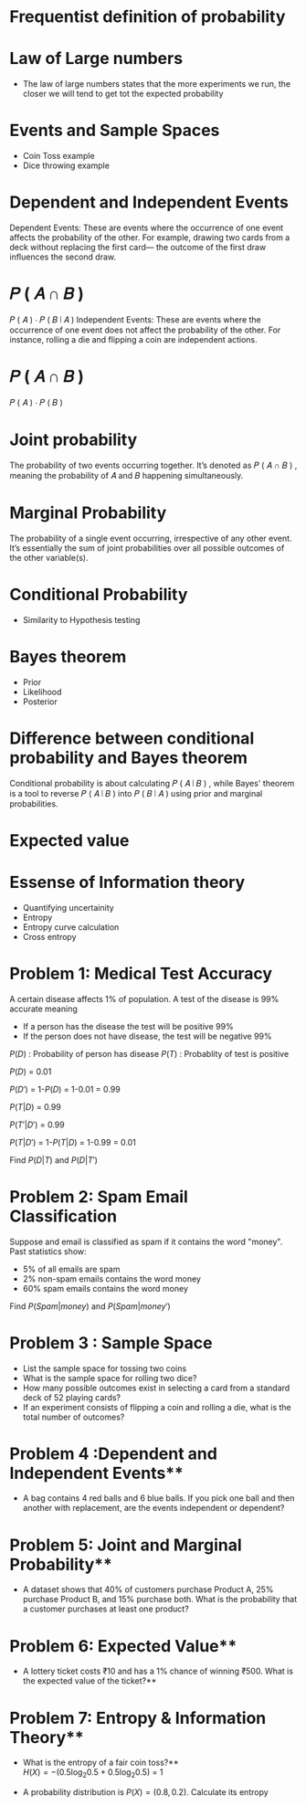 # Frequentist definition of probability

# Law of Large numbers
- The law of large numbers states that the more experiments we run, the closer we will tend to get tot the expected probability

# Events and Sample Spaces
- Coin Toss example
- Dice throwing example

# Dependent and Independent Events
Dependent Events: These are events where the occurrence of one event affects the probability of the other. For example, drawing two cards from a deck without replacing the first card— the outcome of the first draw influences the second draw.

𝑃
(
𝐴
∩
𝐵
)
=
𝑃
(
𝐴
)
⋅
𝑃
(
𝐵
∣
𝐴
)
Independent Events: These are events where the occurrence of one event does not affect the probability of the other. For instance, rolling a die and flipping a coin are independent actions.

𝑃
(
𝐴
∩
𝐵
)
=
𝑃
(
𝐴
)
⋅
𝑃
(
𝐵
)
# Joint probability
The probability of two events occurring together. It’s denoted as 
𝑃
(
𝐴
∩
𝐵
)
, meaning the probability of 
𝐴
 and 
𝐵
 happening simultaneously.
# Marginal Probability
The probability of a single event occurring, irrespective of any other event. It’s essentially the sum of joint probabilities over all possible outcomes of the other variable(s).
# Conditional Probability
- Similarity to Hypothesis testing

# Bayes theorem
- Prior
- Likelihood
- Posterior
	
# Difference between conditional probability and Bayes theorem
Conditional probability is about calculating 
𝑃
(
𝐴
∣
𝐵
)
, while Bayes' theorem is a tool to reverse 
𝑃
(
𝐴
∣
𝐵
)
 into 
𝑃
(
𝐵
∣
𝐴
)
 using prior and marginal probabilities.
# Expected value

# Essense of Information theory
- Quantifying uncertainity
- Entropy
- Entropy curve calculation
- Cross entropy

# Problem 1: Medical Test Accuracy
A certain disease affects 1% of population. A test of the disease is 99% accurate meaning
- If a person has the disease the test will be positive 99%
- If the person does not have disease, the test will be negative 99%

$P(D)$ : Probability of person has disease
$P(T)$ : Probablity of test is positive

$P(D)$ = 0.01

$P(D')$ = 1-$P(D)$ = 1-0.01 = 0.99

$P(T|D)$ = 0.99

$P(T'|D')$ = 0.99

$P(T|D')$ = 1-$P(T|D)$ = 1-0.99 = 0.01

Find $P(D|T)$  and $P(D|T')$


# Problem 2: Spam Email Classification

Suppose and email is classified as spam if it contains the word "money". Past statistics show:
- 5% of all emails are spam
- 2% non-spam emails contains the word money
- 60% spam emails contains the word money

Find $P(Spam|money)$ and $P(Spam|money')$


# Problem 3 : Sample Space
- List the sample space for tossing two coins 
- What is the sample space for rolling two dice?
- How many possible outcomes exist in selecting a card from a standard deck of 52 playing cards?
- If an experiment consists of flipping a coin and rolling a die, what is the total number of outcomes?

# Problem 4 :Dependent and Independent Events**
- A bag contains 4 red balls and 6 blue balls. If you pick one ball and then another with replacement, are the events independent or dependent?


# Problem 5: Joint and Marginal Probability**
- A dataset shows that 40% of customers purchase Product A, 25% purchase Product B, and 15% purchase both. What is the probability that a customer purchases at least one product? 






# Problem 6:  Expected Value**
- A lottery ticket costs ₹10 and has a 1% chance of winning ₹500. What is the expected value of the ticket?**  
  

# Problem 7:  Entropy & Information Theory**
- What is the entropy of a fair coin toss?**  
 $H(X) = - (0.5 \log_2 0.5 + 0.5 \log_2 0.5)$ = 1

- A probability distribution is $P(X) = (0.8,0.2)$. Calculate its entropy 




